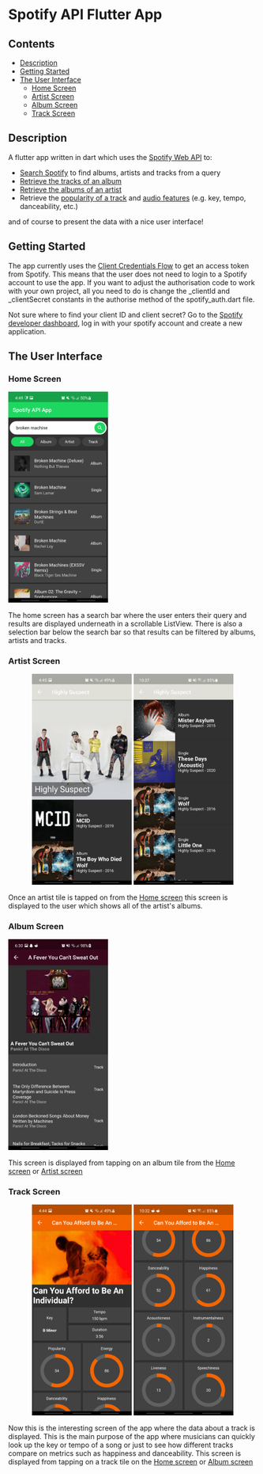 # Spotify API Flutter App

## Contents

- [Description](#description)
- [Getting Started](#getting-started)
- [The User Interface](#the-user-interface)
  - [Home Screen](#home-screen)
  - [Artist Screen](#artist-screen)
  - [Album Screen](#album-screen)
  - [Track Screen](#track-screen)

## Description

A flutter app written in dart which uses the [Spotify Web API](https://developer.spotify.com/documentation/web-api/)
to:

- [Search Spotify](https://developer.spotify.com/documentation/web-api/reference/#category-search) to find albums, artists and tracks from a query
- [Retrieve the tracks of an album](https://developer.spotify.com/documentation/web-api/reference/#category-tracks)
- [Retrieve the albums of an artist](https://developer.spotify.com/documentation/web-api/reference/#category-artists)
- Retrieve the [popularity of a track](https://developer.spotify.com/documentation/web-api/reference/#category-tracks) and [audio features](https://developer.spotify.com/documentation/web-api/reference/#category-tracks) (e.g. key, tempo, danceability, etc.)

and of course to present the data with a nice user interface!

## Getting Started

The app currently uses the [Client Credentials Flow](https://developer.spotify.com/documentation/general/guides/authorization-guide/#client-credentials-flow) to get an access token from Spotify. This means that the user does not need to login to a Spotify account to use the app. If you want to adjust the authorisation code to work with your own project, all you need to do is change the _clientId and _clientSecret constants in the authorise method of the spotify_auth.dart file.

Not sure where to find your client ID and client secret? Go to the [Spotify developer dashboard](https://developer.spotify.com/dashboard/), log in with your spotify account and create a new application.

## The User Interface

### Home Screen

<img src="https://github.com/tyler-austick-1/spotify-api-flutter-app/blob/main/images/home_screen.jpg" alt="Home screen" width="40%" height="40%"/>

The home screen has a search bar where the user enters their query and results are displayed underneath in a scrollable ListView. There is also a selection bar below the search bar so that results can be filtered by albums, artists and tracks.

### Artist Screen

<p align="middle">
  <img src="https://github.com/tyler-austick-1/spotify-api-flutter-app/blob/main/images/artist_screen_1.jpg" alt="Artist screen 1" width="40%" height="40%"/>
  <img src="https://github.com/tyler-austick-1/spotify-api-flutter-app/blob/main/images/artist_screen_2.jpg" alt="Artist screen 2" width="40%" height="40%"/> 
</p>

Once an artist tile is tapped on from the [Home screen](#home-screen) this screen is displayed to the user which shows all of the artist's albums.

### Album Screen

<img src="https://github.com/tyler-austick-1/spotify-api-flutter-app/blob/main/images/album_screen.jpg" alt="Album screen" width="40%" height="40%"/>

This screen is displayed from tapping on an album tile from the [Home screen](#home-screen) or [Artist screen](#artist-screen)

### Track Screen

<p align="middle">
  <img src="https://github.com/tyler-austick-1/spotify-api-flutter-app/blob/main/images/track_screen_1.jpg" alt="Track screen 1" width="40%" height="40%"/>
  <img src="https://github.com/tyler-austick-1/spotify-api-flutter-app/blob/main/images/track_screen_2.jpg" alt="Track screen 2" width="40%" height="40%"/> 
</p>

Now this is the interesting screen of the app where the data about a track is displayed. This is the main purpose of the app where musicians can quickly look up the key or tempo of a song or just to see how different tracks compare on metrics such as happiness and danceability. This screen is displayed from tapping on a track tile on the [Home screen](#home-screen) or [Album screen](#album-screen)